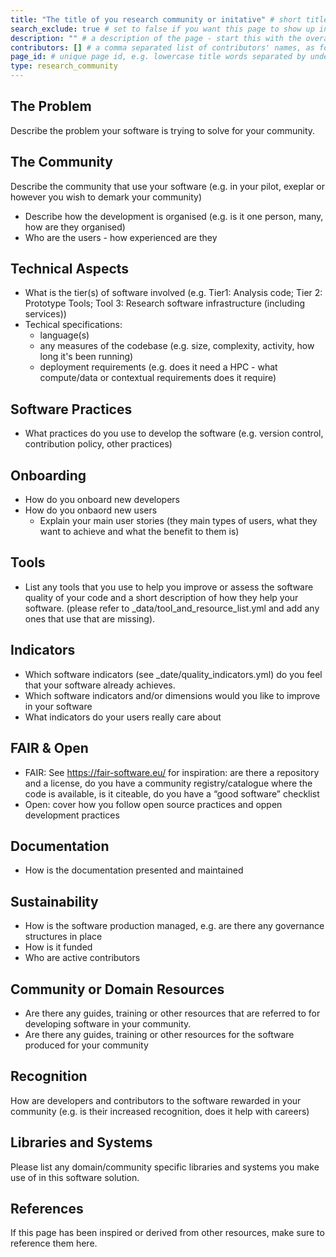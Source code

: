 ```yaml
---
title: "The title of you research community or initative" # short title
search_exclude: true # set to false if you want this page to show up in search results
description: "" # a description of the page - start this with the overall area under which the community sits e.g. 'Physics & Astronomy -', 'Biomedical sciences -', 'Social Sciences & humanities -', 'Life Sciences -', 'Environmental science -' or other if those do not encompass the more specific community you are addressing
contributors: [] # a comma separated list of contributors' names, as found in _data/CONTRIBUTORS.yml
page_id: # unique page id, e.g. lowercase title words separated by underscore(s) - for example page_id of 'ELIXIR' page could be elixir
type: research_community
---
```


<!-- Please keep all sections and fill them in, if this is not possible you may remove them (you will need to explain to the editorial board in your pull request why certain sections are not present). The text describing what is needed in the sections can be removed. (this comment can be deleted in your final page)-->

<!-- Once you have completed your research community entry - please add it to _data/sidebars/main.yml under the reseach communities entry (this comment can be deleted in your final page)  -->


## The Problem <!-- do not delete this heading and write your text below it -->

Describe the problem your software is trying to solve for your community.


## The Community <!-- do not delete this heading and write your text below it -->

Describe the community that use your software (e.g. in your pilot, exeplar or however you wish to demark your community)
- Describe how the development is organised (e.g. is it one person, many, how are they organised)
- Who are the users - how experienced are they

## Technical Aspects <!-- do not delete this heading and write your text below it -->

- What is the tier(s) of software involved (e.g. Tier1: Analysis code; Tier 2: Prototype Tools; Tool 3: Research software infrastructure (including services))
- Techical specifications:
   - language(s)
   - any measures of the codebase (e.g. size, complexity, activity, how long it's been running)
   - deployment requirements (e.g. does it need a HPC - what compute/data or contextual requirements does it require)

## Software Practices <!-- do not delete this heading and write your text below it -->

- What practices do you use to develop the software (e.g. version control, contribution policy, other practices)

## Onboarding <!-- do not delete this heading and write your text below it -->

- How do you onboard new developers 
- How do you onbaord new users
   - Explain your main user stories (they main types of users, what they want to achieve and what the benefit to them is) 

## Tools <!-- do not delete this heading and write your text below it -->

- List any tools that you use to help you improve or assess the software quality of your code and a short description of how they help your software. (please refer to _data/tool_and_resource_list.yml and add any ones that use that are missing).

## Indicators <!-- do not delete this heading and write your text below it -->

- Which software indicators (see _date/quality_indicators.yml) do you feel that your software already achieves.
- Which software indicators and/or dimensions would you like to improve in your software
- What indicators do your users really care about

## FAIR & Open <!-- do not delete this heading and write your text below it -->

 - FAIR: See https://fair-software.eu/ for inspiration: are there a repository and a license, do you have a community registry/catalogue where the code is available, is it citeable, do you have a “good software” checklist
 - Open: cover how you follow open source practices and oppen development practices

## Documentation <!-- do not delete this heading and write your text below it -->

 - How is the documentation presented and maintained 

## Sustainability <!-- do not delete this heading and write your text below it -->

- How is the software production managed, e.g. are there any governance structures in place
- How is it funded
- Who are active contributors

## Community or Domain Resources <!-- do not delete this heading and write your text below it -->

- Are there any guides, training or other resources that are referred to for developing software in your community.
- Are there any guides, training or other resources for the software produced for your community

## Recognition <!-- do not delete this heading and write your text below it -->

How are developers and contributors to the software rewarded in your community (e.g. is their increased recognition, does it help with careers)

## Libraries and Systems <!-- do not delete this heading and write your text below it -->

Please list any domain/community specific libraries and systems you make use of in this software solution.


## References <!-- do not delete this heading and write your text below it -->
If this page has been inspired or derived from other resources, make sure to reference them here.


